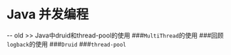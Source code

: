 # Java 并发编程




















-- old
    >> Java中druid和thread-pool的使用
    ###`MultiThread`的使用
    ###回顾`logback`的使用
    ###`Druid`
    ###`thread-pool`